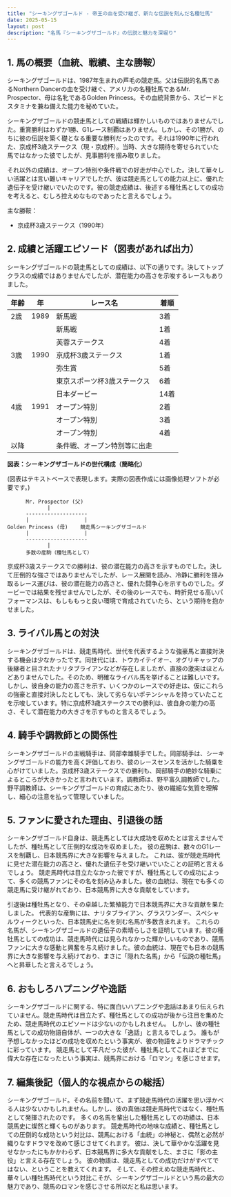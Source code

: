 ```yaml
---
title: "シーキングザゴールド - 帝王の血を受け継ぎ、新たな伝説を刻んだ名種牡馬"
date: 2025-05-15
layout: post
description: "名馬『シーキングザゴールド』の伝説と魅力を深堀り"
---
```


## 1. 馬の概要（血統、戦績、主な勝鞍）

シーキングザゴールドは、1987年生まれの芦毛の競走馬。父は伝説的名馬であるNorthern Dancerの血を受け継ぐ、アメリカの名種牡馬であるMr. Prospector、母は名牝であるGolden Princess。その血統背景から、スピードとスタミナを兼ね備えた能力を秘めていた。  

シーキングザゴールドの競走馬としての戦績は輝かしいものではありませんでした。重賞勝利はわずか1勝、G1レース制覇はありません。しかし、その1勝が、のちに彼の伝説を築く礎となる重要な勝利だったのです。それは1990年に行われた、京成杯3歳ステークス（現・京成杯）。当時、大きな期待を寄せられていた馬ではなかった彼でしたが、見事勝利を掴み取りました。

それ以外の成績は、オープン特別や条件戦での好走が中心でした。決して華々しい活躍とは言い難いキャリアでしたが、彼は競走馬としての能力以上に、優れた遺伝子を受け継いでいたのです。彼の競走成績は、後述する種牡馬としての成功を考えると、むしろ控えめなものであったと言えるでしょう。

主な勝鞍：

* 京成杯3歳ステークス（1990年）


## 2. 成績と活躍エピソード（図表があれば出力）

シーキングザゴールドの競走馬としての成績は、以下の通りです。決してトップクラスの成績ではありませんでしたが、潜在能力の高さを示唆するレースもありました。

| 年齢 | 年 | レース名 | 着順 |
|---|---|---|---|
| 2歳 | 1989 | 新馬戦 | 3着 |
|  |  | 新馬戦 | 1着 |
|  |  | 芙蓉ステークス | 4着 |
| 3歳 | 1990 | 京成杯3歳ステークス | 1着 |
|  |  | 弥生賞 | 5着 |
|  |  | 東京スポーツ杯3歳ステークス | 6着 |
|  |  | 日本ダービー | 14着 |
| 4歳 | 1991 |  オープン特別 | 2着 |
|  |  |  オープン特別 | 3着 |
|  |  |  オープン特別 | 4着 |
| 以降 |  | 条件戦、オープン特別等に出走 |  |


**図表：シーキングザゴールドの世代構成（簡略化）**

(図表はテキストベースで表現します。実際の図表作成には画像処理ソフトが必要です。)

```
      Mr. Prospector (父)
             |
      --------------------
      |                  |
Golden Princess (母)    競走馬シーキングザゴールド
      |                  |
      --------------------
             |
      多数の産駒（種牡馬として）
```

京成杯3歳ステークスでの勝利は、彼の潜在能力の高さを示すものでした。決して圧倒的な強さではありませんでしたが、レース展開を読み、冷静に勝利を掴み取るレース運びは、彼の潜在能力の高さと、優れた闘争心を示すものでした。ダービーでは結果を残せませんでしたが、その後のレースでも、時折見せる高いパフォーマンスは、もしももっと良い環境で育成されていたら、という期待を抱かせました。


## 3. ライバル馬との対決

シーキングザゴールドは、競走馬時代、世代を代表するような強豪馬と直接対決する機会は少なかったです。同世代には、トウカイテイオー、オグリキャップの後継者と目されたナリタブライアンなどが存在しましたが、直接の激突はほとんどありませんでした。そのため、明確なライバル馬を挙げることは難しいです。しかし、彼自身の能力の高さを示す、いくつかのレースでの好走は、仮にこれらの強豪と直接対決したとしても、決して劣らないポテンシャルを持っていたことを示唆しています。特に京成杯3歳ステークスでの勝利は、彼自身の能力の高さ、そして潜在能力の大きさを示すものと言えるでしょう。


## 4. 騎手や調教師との関係性

シーキングザゴールドの主戦騎手は、岡部幸雄騎手でした。岡部騎手は、シーキングザゴールドの能力を高く評価しており、彼のレースセンスを活かした騎乗を心がけていました。京成杯3歳ステークスでの勝利も、岡部騎手の絶妙な騎乗によるところが大きかったと言われています。調教師は、野平富久調教師でした。野平調教師は、シーキングザゴールドの育成にあたり、彼の繊細な気質を理解し、細心の注意を払って管理していました。


## 5. ファンに愛された理由、引退後の話

シーキングザゴールド自身は、競走馬としては大成功を収めたとは言えませんでしたが、種牡馬として圧倒的な成功を収めました。  彼の産駒は、数々のG1レースを制覇し、日本競馬界に大きな影響を与えました。  これは、彼が競走馬時代に見せた潜在能力の高さと、優れた遺伝子を受け継いでいたことの証明と言えるでしょう。  競走馬時代は目立たなかった彼ですが、種牡馬としての成功によって、多くの競馬ファンにその名を刻み込みました。彼の血統は、現在でも多くの競走馬に受け継がれており、日本競馬界に大きな貢献をしています。


引退後は種牡馬となり、その卓越した繁殖能力で日本競馬界に大きな貢献を果たしました。  代表的な産駒には、ナリタブライアン、グラスワンダー、スペシャルウィークといった、日本競馬史に名を刻む名馬が多数含まれます。  これらの名馬が、シーキングザゴールドの遺伝子の素晴らしさを証明しています。彼の種牡馬としての成功は、競走馬時代には見られなかった輝かしいものであり、競馬ファンに大きな感動と興奮を与え続けました。彼の血統は、現在でも日本の競馬界に大きな影響を与え続けており、まさに「隠れた名馬」から「伝説の種牡馬」へと昇華したと言えるでしょう。


## 6. おもしろハプニングや逸話

シーキングザゴールドに関する、特に面白いハプニングや逸話はあまり伝えられていません。競走馬時代は目立たず、種牡馬としての成功が後から注目を集めたため、競走馬時代のエピソードは少ないのかもしれません。  しかし、彼の種牡馬としての成功物語自体が、一つの大きな「逸話」と言えるでしょう。  誰もが予想しなかったほどの成功を収めたという事実が、彼の物語をよりドラマチックに彩っています。  競走馬として平凡だった彼が、種牡馬としてこれほどまでに偉大な存在になったという事実は、競馬界における「ロマン」を感じさせます。


## 7. 編集後記（個人的な視点からの総括）

シーキングザゴールド。その名前を聞いて、まず競走馬時代の活躍を思い浮かべる人は少ないかもしれません。しかし、彼の真価は競走馬時代ではなく、種牡馬として発揮されたのです。  多くの名馬を輩出した種牡馬としての功績は、日本競馬史に燦然と輝くものがあります。  競走馬時代の地味な成績と、種牡馬としての圧倒的な成功という対比は、競馬における「血統」の神秘と、偶然と必然が織りなすドラマを改めて感じさせてくれます。  彼は、決して華やかな活躍を見せなかったにもかかわらず、日本競馬界に多大な貢献をした、まさに「影の主役」と言える存在でしょう。  彼の物語は、競走馬としての成功だけがすべてではない、ということを教えてくれます。  そして、その控えめな競走馬時代と、華々しい種牡馬時代という対比こそが、シーキングザゴールドという馬の最大の魅力であり、競馬のロマンを感じさせる所以だと私は思います。
